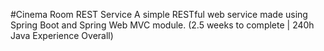 #Cinema Room REST Service
A simple RESTful web service made using Spring Boot and Spring Web MVC module. (2.5 weeks to complete | 240h Java Experience Overall)
